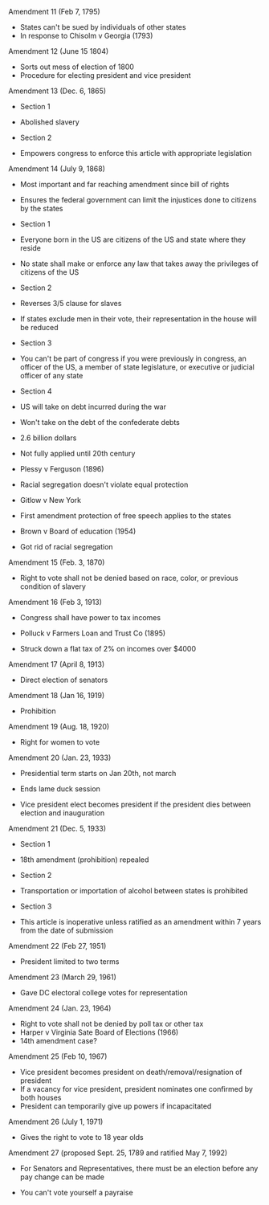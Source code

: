Amendment 11 (Feb 7, 1795)

- States can't be sued by individuals of other states
- In response to Chisolm v Georgia (1793)

Amendment 12 (June 15 1804)

- Sorts out mess of election of 1800
- Procedure for electing president and vice president

Amendment 13 (Dec. 6, 1865)

- Section 1

- Abolished slavery

- Section 2

- Empowers congress to enforce this article with appropriate legislation

Amendment 14 (July 9, 1868)

- Most important and far reaching amendment since bill of rights
- Ensures the federal government can limit the injustices done to citizens by the states
- Section 1

- Everyone born in the US are citizens of the US and state where they reside
- No state shall make or enforce any law that takes away the privileges of citizens of the US

- Section 2

- Reverses 3/5 clause for slaves
- If states exclude men in their vote, their representation in the house will be reduced

- Section 3

- You can't be part of congress if you were previously in congress, an officer of the US, a member of state legislature, or executive or judicial officer of any state

- Section 4

- US will take on debt incurred during the war
- Won't take on the debt of the confederate debts
- 2.6 billion dollars
- Not fully applied until 20th century
- Plessy v Ferguson (1896)

- Racial segregation doesn't violate equal protection

- Gitlow v New York

- First amendment protection of free speech applies to the states

- Brown v Board of education (1954)

- Got rid of racial segregation

Amendment 15 (Feb. 3, 1870)

- Right to vote shall not be denied based on race, color, or previous condition of slavery

Amendment 16 (Feb 3, 1913)

- Congress shall have power to tax incomes
- Polluck v Farmers Loan and Trust Co (1895)

- Struck down a flat tax of 2% on incomes over $4000

Amendment 17 (April 8, 1913)

- Direct election of senators

Amendment 18 (Jan 16, 1919)

- Prohibition

Amendment 19 (Aug. 18, 1920)

- Right for women to vote

Amendment 20 (Jan. 23, 1933)

- Presidential term starts on Jan 20th, not march

- Ends lame duck session

- Vice president elect becomes president if the president dies between election and inauguration

Amendment 21 (Dec. 5, 1933)

- Section 1

- 18th amendment (prohibition) repealed

- Section 2

- Transportation or importation of alcohol between states is prohibited

- Section 3

- This article is inoperative unless ratified as an amendment within 7 years from the date of submission

Amendment 22 (Feb 27, 1951)

- President limited to two terms

Amendment 23 (March 29, 1961)

- Gave DC electoral college votes for representation

Amendment 24 (Jan. 23, 1964)

- Right to vote shall not be denied by poll tax or other tax
- Harper v Virginia Sate Board of Elections (1966)
- 14th amendment case?

Amendment 25 (Feb 10, 1967)

- Vice president becomes president on death/removal/resignation of president
- If a vacancy for vice president, president nominates one confirmed by both houses
- President can temporarily give up powers if incapacitated

Amendment 26 (July 1, 1971)

- Gives the right to vote to 18 year olds

Amendment 27 (proposed Sept. 25, 1789 and ratified May 7, 1992)

- For Senators and Representatives, there must be an election before any pay change can be made

- You can't vote yourself a payraise
